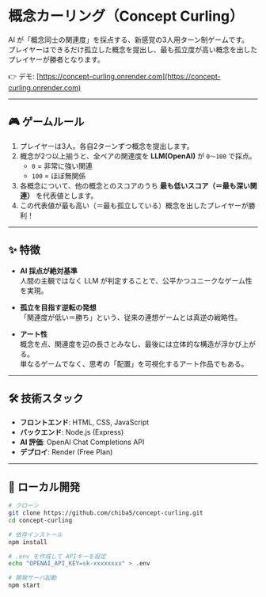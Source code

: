 # 概念カーリング（Concept Curling）

AI が「概念同士の関連度」を採点する、新感覚の3人用ターン制ゲームです。  
プレイヤーはできるだけ孤立した概念を提出し、最も孤立度が高い概念を出したプレイヤーが勝者となります。  

👉 デモ: [https://concept-curling.onrender.com](https://concept-curling.onrender.com)

---

## 🎮 ゲームルール

1. プレイヤーは3人。各自2ターンずつ概念を提出します。
2. 概念が2つ以上揃うと、全ペアの関連度を **LLM(OpenAI)** が `0〜100` で採点。  
   - `0` = 非常に強い関連  
   - `100` = ほぼ無関係
3. 各概念について、他の概念とのスコアのうち **最も低いスコア（＝最も深い関連）** を代表値とします。
4. この代表値が最も高い（＝最も孤立している）概念を出したプレイヤーが勝利！

---

## ✨ 特徴

- **AI 採点が絶対基準**  
  人間の主観ではなく LLM が判定することで、公平かつユニークなゲーム性を実現。

- **孤立を目指す逆転の発想**  
  「関連度が低い＝勝ち」という、従来の連想ゲームとは真逆の戦略性。

- **アート性**  
  概念を点、関連度を辺の長さとみなし、最後には立体的な構造が浮かび上がる。  
  単なるゲームでなく、思考の「配置」を可視化するアート作品でもある。

---

## 🛠️ 技術スタック

- **フロントエンド**: HTML, CSS, JavaScript  
- **バックエンド**: Node.js (Express)  
- **AI 評価**: OpenAI Chat Completions API  
- **デプロイ**: Render (Free Plan)

---

## 🚀 ローカル開発

```bash
# クローン
git clone https://github.com/chiba5/concept-curling.git
cd concept-curling

# 依存インストール
npm install

# .env を作成して APIキーを設定
echo "OPENAI_API_KEY=sk-xxxxxxxx" > .env

# 開発サーバ起動
npm start
